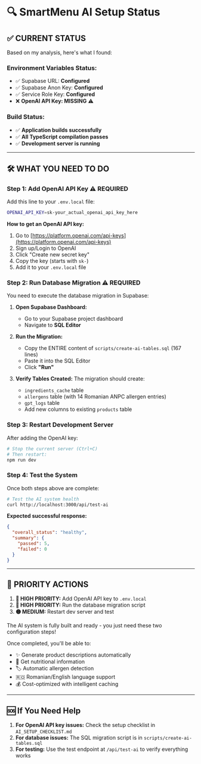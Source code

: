 # 🔍 SmartMenu AI Setup Status

## ✅ **CURRENT STATUS**

Based on my analysis, here's what I found:

### Environment Variables Status:
- ✅ Supabase URL: **Configured**
- ✅ Supabase Anon Key: **Configured** 
- ✅ Service Role Key: **Configured**
- ❌ **OpenAI API Key: MISSING** ⚠️

### Build Status:
- ✅ **Application builds successfully**
- ✅ **All TypeScript compilation passes**
- ✅ **Development server is running**

---

## 🛠️ **WHAT YOU NEED TO DO**

### Step 1: Add OpenAI API Key ⚠️ **REQUIRED**

Add this line to your `.env.local` file:

```bash
OPENAI_API_KEY=sk-your_actual_openai_api_key_here
```

**How to get an OpenAI API key:**
1. Go to [https://platform.openai.com/api-keys](https://platform.openai.com/api-keys)
2. Sign up/Login to OpenAI
3. Click "Create new secret key"
4. Copy the key (starts with `sk-`)
5. Add it to your `.env.local` file

### Step 2: Run Database Migration ⚠️ **REQUIRED**

You need to execute the database migration in Supabase:

1. **Open Supabase Dashboard:**
   - Go to your Supabase project dashboard
   - Navigate to **SQL Editor**

2. **Run the Migration:**
   - Copy the ENTIRE content of `scripts/create-ai-tables.sql` (167 lines)
   - Paste it into the SQL Editor
   - Click **"Run"**

3. **Verify Tables Created:**
   The migration should create:
   - `ingredients_cache` table
   - `allergens` table (with 14 Romanian ANPC allergen entries)
   - `gpt_logs` table  
   - Add new columns to existing `products` table

### Step 3: Restart Development Server

After adding the OpenAI key:
```bash
# Stop the current server (Ctrl+C)
# Then restart:
npm run dev
```

### Step 4: Test the System

Once both steps above are complete:
```bash
# Test the AI system health
curl http://localhost:3000/api/test-ai
```

**Expected successful response:**
```json
{
  "overall_status": "healthy",
  "summary": {
    "passed": 5,
    "failed": 0
  }
}
```

---

## 🎯 **PRIORITY ACTIONS**

1. **🔴 HIGH PRIORITY:** Add OpenAI API key to `.env.local`
2. **🔴 HIGH PRIORITY:** Run the database migration script
3. **🟡 MEDIUM:** Restart dev server and test

The AI system is fully built and ready - you just need these two configuration steps! 

Once completed, you'll be able to:
- ✨ Generate product descriptions automatically
- 🧠 Get nutritional information
- 🏷️ Automatic allergen detection
- 🇷🇴 Romanian/English language support
- 💰 Cost-optimized with intelligent caching

---

## 🆘 **If You Need Help**

1. **For OpenAI API key issues:** Check the setup checklist in `AI_SETUP_CHECKLIST.md`
2. **For database issues:** The SQL migration script is in `scripts/create-ai-tables.sql`
3. **For testing:** Use the test endpoint at `/api/test-ai` to verify everything works
